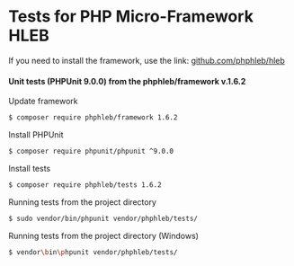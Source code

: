 Tests for PHP Micro-Framework HLEB
=====================

 If you need to install the framework, use the link: [github.com/phphleb/hleb](https://github.com/phphleb/hleb) 
 
 
 #### Unit tests (PHPUnit 9.0.0) from the phphleb/framework v.1.6.2

Update framework

```bash
$ composer require phphleb/framework 1.6.2
```

Install PHPUnit

```bash
$ composer require phpunit/phpunit ^9.0.0
```

Install tests

```bash
$ composer require phphleb/tests 1.6.2
```

Running tests from the project directory

```bash
$ sudo vendor/bin/phpunit vendor/phphleb/tests/
```

Running tests from the project directory (Windows)

```bash
$ vendor\bin\phpunit vendor/phphleb/tests/
```
